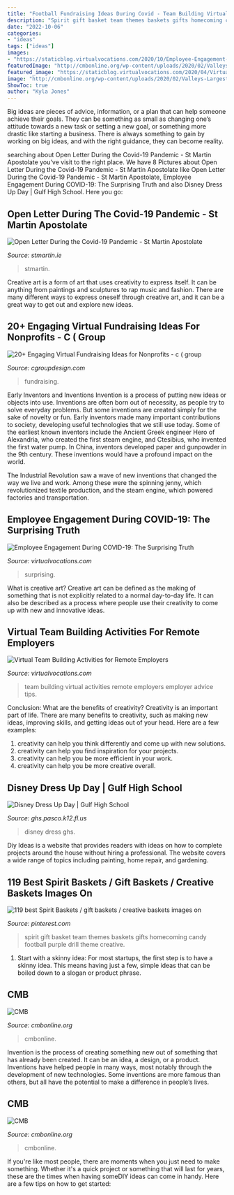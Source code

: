 ```yaml
---
title: "Football Fundraising Ideas During Covid - Team Building Virtual Activities Remote Employers Employer Advice Tips"
description: "Spirit gift basket team themes baskets gifts homecoming candy football purple drill theme creative"
date: "2022-10-06"
categories:
- "ideas"
tags: ["ideas"]
images:
- "https://staticblog.virtualvocations.com/2020/10/Employee-Engagement-During-COVID-19_-The-Surprising-Truth-1536x653.png"
featuredImage: "http://cmbonline.org/wp-content/uploads/2020/02/Valleys-Largest-Baby-Shower-2020-1200x805.jpg"
featured_image: "https://staticblog.virtualvocations.com/2020/04/Virtual-Team-Building-Activities-for-Remote-Employers-1024x435.png"
image: "http://cmbonline.org/wp-content/uploads/2020/02/Valleys-Largest-Baby-Shower-2020-1200x805.jpg"
ShowToc: true
author: "Kyla Jones"
---
```



Big ideas are pieces of advice, information, or a plan that can help someone achieve their goals. They can be something as small as changing one’s attitude towards a new task or setting a new goal, or something more drastic like starting a business. There is always something to gain by working on big ideas, and with the right guidance, they can become reality.

	

		
searching about Open Letter During the Covid-19 Pandemic - St Martin Apostolate you've visit to the right place. We have 8 Pictures about Open Letter During the Covid-19 Pandemic - St Martin Apostolate like Open Letter During the Covid-19 Pandemic - St Martin Apostolate, Employee Engagement During COVID-19: The Surprising Truth and also Disney Dress Up Day | Gulf High School. Here you go:
		
    
## Open Letter During The Covid-19 Pandemic - St Martin Apostolate

<img loading=lazy src="https://www.stmartin.ie/wp-content/uploads/2020/03/Covid-19-Letter-Dear-Supporters-page-001-768x1086.jpg" onerror="this.onerror=null;this.src='https://tse2.mm.bing.net/th?id=OIP.HU2V6Kxy55eYB9iJFXSdGgHaKe&amp;pid=15.1';" alt="Open Letter During the Covid-19 Pandemic - St Martin Apostolate">

_Source: stmartin.ie_

>stmartin. 

	

Creative art is a form of art that uses creativity to express itself. It can be anything from paintings and sculptures to rap music and fashion. There are many different ways to express oneself through creative art, and it can be a great way to get out and explore new ideas.

    
## 20+ Engaging Virtual Fundraising Ideas For Nonprofits - C ( Group

<img loading=lazy src="https://cgroupdesign.com/wp-content/uploads/Virtual-Fundraising.png" onerror="this.onerror=null;this.src='https://tse2.mm.bing.net/th?id=OIP.SZk64K4_jFca879ogHGvgAHaE8&amp;pid=15.1';" alt="20+ Engaging Virtual Fundraising Ideas for Nonprofits - c ( group">

_Source: cgroupdesign.com_

>fundraising. 

	

Early Inventors and Inventions
Invention is a process of putting new ideas or objects into use. Inventions are often born out of necessity, as people try to solve everyday problems. But some inventions are created simply for the sake of novelty or fun. Early inventors made many important contributions to society, developing useful technologies that we still use today.
Some of the earliest known inventors include the Ancient Greek engineer Hero of Alexandria, who created the first steam engine, and Ctesibius, who invented the first water pump. In China, inventors developed paper and gunpowder in the 9th century. These inventions would have a profound impact on the world.

The Industrial Revolution saw a wave of new inventions that changed the way we live and work. Among these were the spinning jenny, which revolutionized textile production, and the steam engine, which powered factories and transportation.

    
## Employee Engagement During COVID-19: The Surprising Truth

<img loading=lazy src="https://staticblog.virtualvocations.com/2020/10/Employee-Engagement-During-COVID-19_-The-Surprising-Truth-1536x653.png" onerror="this.onerror=null;this.src='https://tse1.mm.bing.net/th?id=OIP.xw1yeFKlPBATUooSReE87QHaDJ&amp;pid=15.1';" alt="Employee Engagement During COVID-19: The Surprising Truth">

_Source: virtualvocations.com_

>surprising. 

	

What is creative art?
Creative art can be defined as the making of something that is not explicitly related to a normal day-to-day life. It can also be described as a process where people use their creativity to come up with new and innovative ideas.

    
## Virtual Team Building Activities For Remote Employers

<img loading=lazy src="https://staticblog.virtualvocations.com/2020/04/Virtual-Team-Building-Activities-for-Remote-Employers-1024x435.png" onerror="this.onerror=null;this.src='https://tse4.mm.bing.net/th?id=OIP.RpXiuu8tgvWOsjrbMu_N8QHaDJ&amp;pid=15.1';" alt="Virtual Team Building Activities for Remote Employers">

_Source: virtualvocations.com_

>team building virtual activities remote employers employer advice tips. 

	

Conclusion: What are the benefits of creativity?
Creativity is an important part of life. There are many benefits to creativity, such as making new ideas, improving skills, and getting ideas out of your head. Here are a few examples: 
1. creativity can help you think differently and come up with new solutions.
2. creativity can help you find inspiration for your projects.
3. creativity can help you be more efficient in your work.
4. creativity can help you be more creative overall.

    
## Disney Dress Up Day | Gulf High School

<img loading=lazy src="http://ghs.pasco.k12.fl.us/wp-content/uploads/ghs/2015/10/disney102.jpg" onerror="this.onerror=null;this.src='https://tse3.mm.bing.net/th?id=OIP.M9Gen5mGcm-fp7txwRWWagHaEE&amp;pid=15.1';" alt="Disney Dress Up Day | Gulf High School">

_Source: ghs.pasco.k12.fl.us_

>disney dress ghs. 

	

Diy Ideas is a website that provides readers with ideas on how to complete projects around the house without hiring a professional. The website covers a wide range of topics including painting, home repair, and gardening. 

    
## 119 Best Spirit Baskets / Gift Baskets / Creative Baskets Images On

<img loading=lazy src="https://s-media-cache-ak0.pinimg.com/736x/f0/ba/6d/f0ba6d04ba50f9933b9798238d81f50d--team-spirit-ideas-purple-themes.jpg" onerror="this.onerror=null;this.src='https://tse3.mm.bing.net/th?id=OIP.eKeuRdMQp0rOvAcAl9H5vwHaJ3&amp;pid=15.1';" alt="119 best Spirit Baskets / gift baskets / creative baskets images on">

_Source: pinterest.com_

>spirit gift basket team themes baskets gifts homecoming candy football purple drill theme creative. 

	

1. Start with a skinny idea: For most startups, the first step is to have a skinny idea. This means having just a few, simple ideas that can be boiled down to a slogan or product phrase.

    
## CMB

<img loading=lazy src="http://cmbonline.org/wp-content/uploads/2020/02/Valleys-Largest-Baby-Shower-2020-1200x805.jpg" onerror="this.onerror=null;this.src='https://tse3.mm.bing.net/th?id=OIP.tT5Cax58ALhi7HOyuTlKwAHaE9&amp;pid=15.1';" alt="CMB">

_Source: cmbonline.org_

>cmbonline. 

	

Invention is the process of creating something new out of something that has already been created. It can be an idea, a design, or a product. Inventions have helped people in many ways, most notably through the development of new technologies. Some inventions are more famous than others, but all have the potential to make a difference in people’s lives.

    
## CMB

<img loading=lazy src="http://cmbonline.org/wp-content/uploads/2020/03/Community-Partner-Award-2048x1538.jpg" onerror="this.onerror=null;this.src='https://tse3.mm.bing.net/th?id=OIP.K3pcW2W_SPbzuhwqycXo3AHaFj&amp;pid=15.1';" alt="CMB">

_Source: cmbonline.org_

>cmbonline. 

	

If you're like most people, there are moments when you just need to make something. Whether it's a quick project or something that will last for years, these are the times when having someDIY ideas can come in handy. Here are a few tips on how to get started:

